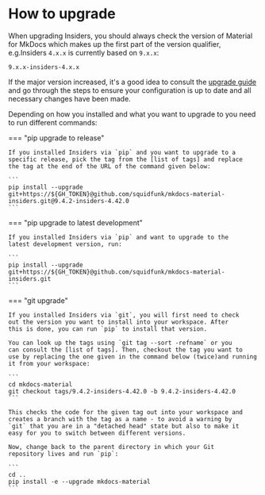 # How to upgrade

When upgrading Insiders, you should always check the version of Material for
MkDocs which makes up the first part of the version qualifier, e.g.Insiders
`4.x.x` is currently based on `9.x.x`:

```
9.x.x-insiders-4.x.x
```

If the major version increased, it's a good idea to consult the [upgrade
guide] and go through the steps to ensure your configuration is up to date and
all necessary changes have been made. 

  [upgrade guide]: ../upgrade.md
  [list of tags]: https://github.com/squidfunk/mkdocs-material-insiders/tags

Depending on how you installed and what you want to upgrade to you
need to run different commands:

=== "pip upgrade to release"

    If you installed Insiders via `pip` and you want to upgrade to a
    specific release, pick the tag from the [list of tags] and replace 
    the tag at the end of the URL of the command given below:

    ```
    pip install --upgrade git+https://${GH_TOKEN}@github.com/squidfunk/mkdocs-material-insiders.git@9.4.2-insiders-4.42.0
    ```

=== "pip upgrade to latest development"

    If you installed Insiders via `pip` and want to upgrade to the
    latest development version, run:

    ```
    pip install --upgrade git+https://${GH_TOKEN}@github.com/squidfunk/mkdocs-material-insiders.git
    ```

=== "git upgrade"

    If you installed Insiders via `git`, you will first need to check
    out the version you want to install into your workspace. After
    this is done, you can run `pip` to install that version.

    You can look up the tags using `git tag --sort -refname` or you
    can consult the [list of tags]. Then, checkout the tag you want to
    use by replacing the one given in the command below (twice)and running 
    it from your workspace:

    ``` 
    cd mkdocs-material 
    git checkout tags/9.4.2-insiders-4.42.0 -b 9.4.2-insiders-4.42.0
    ```

    This checks the code for the given tag out into your workspace and 
    creates a branch with the tag as a name - to avoid a warning by
    `git` that you are in a "detached head" state but also to make it
    easy for you to switch between different versions.

    Now, change back to the parent directory in which your Git
    repository lives and run `pip`:

    ```
    cd .. 
    pip install -e --upgrade mkdocs-material
    ```



